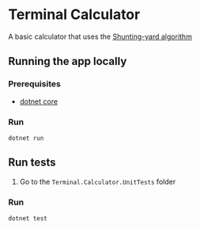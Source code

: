 # Terminal Calculator

A basic calculator that uses the  [Shunting-yard algorithm](https://en.wikipedia.org/wiki/Shunting-yard_algorithm)

## Running the app locally

### Prerequisites
* [dotnet core](https://dotnet.microsoft.com/download)

### Run
```
dotnet run
```

## Run tests
1. Go to the `Terminal.Calculator.UnitTests`  folder

### Run
```
dotnet test
```